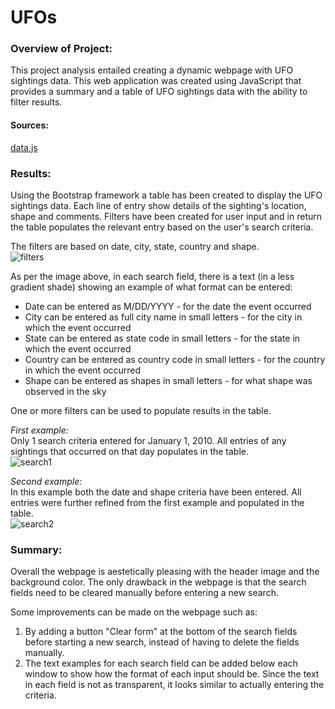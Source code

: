 # UFOs

### Overview of Project: <br>

This project analysis entailed creating a dynamic webpage with UFO sightings data.  This web application was created using JavaScript that provides a summary and a table of UFO sightings data with the ability to filter results.  <br>

#### Sources:
[data.js](https://github.com/taranahassan/UFOs/blob/main/static/js/data.js) <br>



### Results: <br>

Using the Bootstrap framework a table has been created to display the UFO sightings data.  Each line of entry show details of the sighting's location, shape and comments.  Filters have been created for user input and in return the table populates the relevant entry based on the user's search criteria.  

The filters are based on date, city, state, country and shape. <br>
![filters](https://user-images.githubusercontent.com/75437852/110564925-a0fd7f80-811b-11eb-8c1d-a9be579fcc96.PNG)


As per the image above, in each search field, there is a text (in a less gradient shade) showing an example of what format can be entered:<br>
  - Date can be entered as M/DD/YYYY - for the date the event occurred
  - City can be entered as full city name in small letters - for the city in which the event occurred
  - State can be entered as state code in small letters - for the state in which the event occurred
  - Country can be entered as country code in small letters - for the country in which the event occurred
  - Shape can be entered as shapes in small letters - for what shape was observed in the sky

One or more filters can be used to populate results in the table.<br>

*First example:* <br>
Only 1 search criteria entered for January 1, 2010.  All entries of any sightings that occurred on that day populates in the table. <br>
![search1](https://user-images.githubusercontent.com/75437852/110564885-9216cd00-811b-11eb-9cc1-0bbbd50b34a7.PNG)

*Second example:* <br>
In this example both the date and shape criteria have been entered.  All entries were further refined from the first example and populated in the table. <br>
![search2](https://user-images.githubusercontent.com/75437852/110565136-fcc80880-811b-11eb-8d80-5fc5299ff2f9.PNG)



### Summary: <br>

Overall the webpage is aestetically pleasing with the header image and the background color.  The only drawback in the webpage is that the search fields need to be cleared manually before entering a new search.

Some improvements can be made on the webpage such as:<br>
  1.  By adding a button "Clear form" at the bottom of the search fields before starting a new search, instead of having to delete the fields manually.
  2.  The text examples for each search field can be added below each window to show how the format of each input should be.  Since the text in each field is not as transparent, it looks similar to actually entering the criteria.
